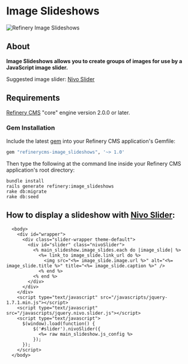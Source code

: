 # Image Slideshows

![Refinery Image Slideshows](http://refinerycms.com/system/images/0000/0876/news.png)

## About

__Image Slideshows allows you to create groups of images for use by a JavaScript image slider.__

Suggested image slider: [Nivo Slider](http://nivo.dev7studios.com)

## Requirements

[Refinery CMS](http://refinerycms.com) "core" engine version 2.0.0 or later.

### Gem Installation

Include the latest [gem](http://rubygems.org/gems/refinerycms-image_slideshows) into your Refinery CMS application's Gemfile:

```ruby
gem "refinerycms-image_slideshows", '~> 1.0'
```

Then type the following at the command line inside your Refinery CMS application's root directory:

    bundle install
    rails generate refinery:image_slideshows
    rake db:migrate
    rake db:seed
    
## How to display a slideshow with [Nivo Slider](http://nivo.dev7studios.com):

```erb
  <body>
    <div id="wrapper">
      <div class="slider-wrapper theme-default">
        <div id="slider" class="nivoSlider">
          <% main_slideshow.image_slides.each do |image_slide| %>
            <%= link_to image_slide.link_url do %>
              <img src="<%= image_slide.image.url %>" alt="<%= image_slide.title %>" title="<%= image_slide.caption %>" />
            <% end %>
          <% end %>
        </div>
      </div>
    </div>
    <script type="text/javascript" src="/javascripts/jquery-1.7.1.min.js"></script>
    <script type="text/javascript" src="/javascripts/jquery.nivo.slider.js"></script>
    <script type="text/javascript">
      $(window).load(function() {
          $('#slider').nivoSlider({
            <%= raw main_slideshow.js_config %>
          });
      });
    </script>
  </body>
```
    





